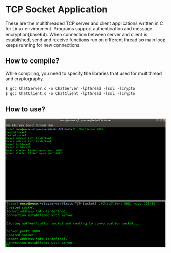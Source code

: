 # TCP Socket Application
These are the multithreaded TCP server and client applications written in C for Linux environment. Programs support authentication and message encryption(base64). When connection between server and client is established, send and receive functions run on different thread so main loop keeps running for new connections.
## How to compile?
While compiling, you need to specify the libraries that used for multithread and cryptography.
```
$ gcc ChatServer.c -o ChatServer -lpthread -lssl -lcrypto
$ gcc ChatClient.c -o ChatClient -lpthread -lssl -lcrypto
```
## How to use?
![1](screenshots/1.png)
![2](screenshots/2.png)

